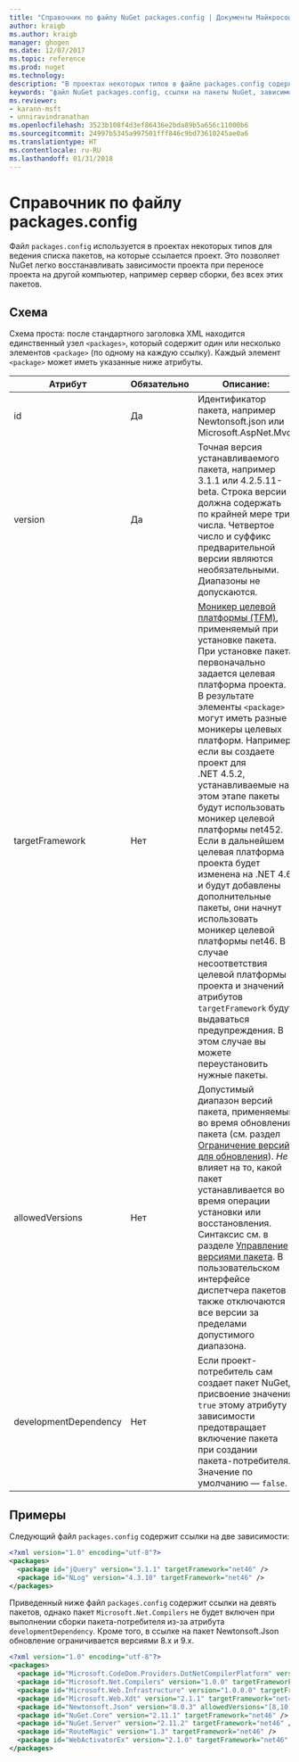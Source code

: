 ```yaml
---
title: "Справочник по файлу NuGet packages.config | Документы Майкрософт"
author: kraigb
ms.author: kraigb
manager: ghogen
ms.date: 12/07/2017
ms.topic: reference
ms.prod: nuget
ms.technology: 
description: "В проектах некоторых типов в файле packages.config содержится список пакетов NuGet, используемых в проекте."
keywords: "файл NuGet packages.config, ссылки на пакеты NuGet, зависимости NuGet"
ms.reviewer:
- karann-msft
- unniravindranathan
ms.openlocfilehash: 3523b108f4d3ef86436e2bda89b5a656c11000b6
ms.sourcegitcommit: 24997b5345a997501fff846c9bd73610245ae0a6
ms.translationtype: HT
ms.contentlocale: ru-RU
ms.lasthandoff: 01/31/2018
---
```

# <a name="packagesconfig-reference"></a>Справочник по файлу packages.config

Файл `packages.config` используется в проектах некоторых типов для ведения списка пакетов, на которые ссылается проект. Это позволяет NuGet легко восстанавливать зависимости проекта при переносе проекта на другой компьютер, например сервер сборки, без всех этих пакетов.

## <a name="schema"></a>Схема

Схема проста: после стандартного заголовка XML находится единственный узел `<packages>`, который содержит один или несколько элементов `<package>` (по одному на каждую ссылку). Каждый элемент `<package>` может иметь указанные ниже атрибуты.

| Атрибут | Обязательно | Описание: |
| --- | --- | --- |
| id | Да | Идентификатор пакета, например Newtonsoft.json или Microsoft.AspNet.Mvc. | 
| version | Да | Точная версия устанавливаемого пакета, например 3.1.1 или 4.2.5.11-beta. Строка версии должна содержать по крайней мере три числа. Четвертое число и суффикс предварительной версии являются необязательными. Диапазоны не допускаются. | 
| targetFramework | Нет | [Моникер целевой платформы (TFM)](Target-Frameworks.md), применяемый при установке пакета. При установке пакета первоначально задается целевая платформа проекта. В результате элементы `<package>` могут иметь разные моникеры целевых платформ. Например, если вы создаете проект для .NET 4.5.2, устанавливаемые на этом этапе пакеты будут использовать моникер целевой платформы net452. Если в дальнейшем целевая платформа проекта будет изменена на .NET 4.6 и будут добавлены дополнительные пакеты, они начнут использовать моникер целевой платформы net46. В случае несоответствия целевой платформы проекта и значений атрибутов `targetFramework` будут выдаваться предупреждения. В этом случае вы можете переустановить нужные пакеты. | 
| allowedVersions | Нет | Допустимый диапазон версий пакета, применяемый во время обновления пакета (см. раздел [Ограничение версий для обновления](../consume-packages/reinstalling-and-updating-packages.md#constraining-upgrade-versions)). *Не* влияет на то, какой пакет устанавливается во время операции установки или восстановления. Синтаксис см. в разделе [Управление версиями пакета](../reference/package-versioning.md#version-ranges-and-wildcards). В пользовательском интерфейсе диспетчера пакетов также отключаются все версии за пределами допустимого диапазона. | 
| developmentDependency | Нет | Если проект-потребитель сам создает пакет NuGet, присвоение значения `true` этому атрибуту зависимости предотвращает включение пакета при создании пакета-потребителя. Значение по умолчанию — `false`. | 

## <a name="examples"></a>Примеры

Следующий файл `packages.config` содержит ссылки на две зависимости:

```xml
<?xml version="1.0" encoding="utf-8"?>
<packages>
  <package id="jQuery" version="3.1.1" targetFramework="net46" />
  <package id="NLog" version="4.3.10" targetFramework="net46" />
</packages>
```

Приведенный ниже файл `packages.config` содержит ссылки на девять пакетов, однако пакет `Microsoft.Net.Compilers` не будет включен при выполнении сборки пакета-потребителя из-за атрибута `developmentDependency`. Кроме того, в ссылке на пакет Newtonsoft.Json обновление ограничивается версиями 8.x и 9.x.

```xml
<?xml version="1.0" encoding="utf-8"?>
<packages>
  <package id="Microsoft.CodeDom.Providers.DotNetCompilerPlatform" version="1.0.0" targetFramework="net46" />
  <package id="Microsoft.Net.Compilers" version="1.0.0" targetFramework="net46" developmentDependency="true" />
  <package id="Microsoft.Web.Infrastructure" version="1.0.0.0" targetFramework="net46" />
  <package id="Microsoft.Web.Xdt" version="2.1.1" targetFramework="net46" />
  <package id="Newtonsoft.Json" version="8.0.3" allowedVersions="[8,10)" targetFramework="net46" />
  <package id="NuGet.Core" version="2.11.1" targetFramework="net46" />
  <package id="NuGet.Server" version="2.11.2" targetFramework="net46" />
  <package id="RouteMagic" version="1.3" targetFramework="net46" />
  <package id="WebActivatorEx" version="2.1.0" targetFramework="net46" />
</packages>
```
